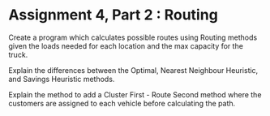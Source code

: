 # Assignment 4, Part 2 : Routing

Create a program which calculates possible routes using Routing methods given the loads needed for each location and the max capacity for the truck.

Explain the differences between the Optimal, Nearest Neighbour Heuristic, and Savings Heuristic methods. 

Explain the method to add a Cluster First - Route Second method where the customers are assigned to each vehicle before calculating the path.
